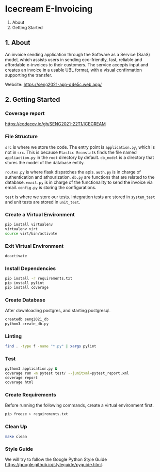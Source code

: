 # Icecream E-Invoicing

1. About 
2. Getting Started 

## 1. About
An invoice sending application through the Software as a Service (SaaS) model, which assists users in sending eco-friendly, fast, reliable and affordable e-invoices to their customers. The service accepts input and creates an invoice in a usable UBL format, with a visual confirmation supporting the transfer.

Website: https://seng2021-app-d4e5c.web.app/

## 2. Getting Started

### Coverage report
https://codecov.io/gh/SENG2021-22T1/ICECREAM

### File Structure
`src` is where we store the code. The entry point is `application.py`, which is not in `src`. This is because `Elastic Beanstalk` finds the file named `appliaction.py` in the `root` directory by default. `db_model` is a directory that stores the model of the database entity.

`routes.py` is where flask dispatches the apis. `auth.py` is in charge of authentication and athourization. `db.py` are functions that are related to the database. `email.py` is in charge of the functionality to send the invoice via email. `config.py` is storing the configurations.

`test` is where we store our tests. Integration tests are stored in `system_test` and unit tests are stored in `unit_test`.

### Create a Virtual Environment
```bash
pip install virtualenv
virtualenv virt
source virt/bin/activate
```

### Exit Virtual Environment
```bash
deactivate
```

### Install Dependencies
```bash
pip install -r requirements.txt
pip install pylint
pip install coverage
```

### Create Database
After downloading postgres, and starting postgresql.
```bash
createdb seng2021_db
python3 create_db.py
```

### Linting
```bash
find . -type f -name "*.py" | xargs pylint
```

### Test
```bash
python3 application.py &
coverage run -m pytest test/ --junitxml=pytest_report.xml
coverage report
coverage html
```

### Create Requirements
Before running the following commands, create a virtual environment first.
```bash
pip freeze > requirements.txt
```

### Clean Up
```bash
make clean
```

### Style Guide
We will try to follow the Google Python Style Guide https://google.github.io/styleguide/pyguide.html.
